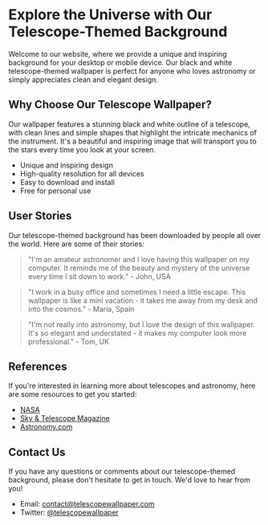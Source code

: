 <!--font:Cinzel Decorative-->

# Explore the Universe with Our Telescope-Themed Background

Welcome to our website, where we provide a unique and inspiring background for your desktop or mobile device. Our black and white telescope-themed wallpaper is perfect for anyone who loves astronomy or simply appreciates clean and elegant design.

## Why Choose Our Telescope Wallpaper?

Our wallpaper features a stunning black and white outline of a telescope, with clean lines and simple shapes that highlight the intricate mechanics of the instrument. It's a beautiful and inspiring image that will transport you to the stars every time you look at your screen.

- Unique and inspiring design
- High-quality resolution for all devices
- Easy to download and install
- Free for personal use

## User Stories

Our telescope-themed background has been downloaded by people all over the world. Here are some of their stories:

> "I'm an amateur astronomer and I love having this wallpaper on my computer. It reminds me of the beauty and mystery of the universe every time I sit down to work." - John, USA

> "I work in a busy office and sometimes I need a little escape. This wallpaper is like a mini vacation - it takes me away from my desk and into the cosmos." - Maria, Spain

> "I'm not really into astronomy, but I love the design of this wallpaper. It's so elegant and understated - it makes my computer look more professional." - Tom, UK

## References

If you're interested in learning more about telescopes and astronomy, here are some resources to get you started:

- [NASA](#nasa)
- [Sky & Telescope Magazine](#sky-telescope-magazine)
- [Astronomy.com](#astronomy-com)

## Contact Us

If you have any questions or comments about our telescope-themed background, please don't hesitate to get in touch. We'd love to hear from you!

- Email: [contact@telescopewallpaper.com](mailto:contact@telescopewallpaper.com)
- Twitter: [@telescopewallpaper](#twitter)

<!--

Write me content for website with wallpaper which alt text is:

"A black and white outline of a telescope, with clean lines and simple shapes that highlight the intricate mechanics of the instrument."

The name/title of the page should not be 1:1 copy of the alt text but rather a real content of the website which is using this wallpaper.

- Use markdown format 
- Start with heading
- Heading should be short and concise
- The content should look like a real website 
- The website should not be about the wallpaper, wallpaper is just a related background
- Heading should be contain work "wallpaper" or "background"
- Include real sections like references, contact, user stories, etc. use things relevant to the page purpose.
- Feel free to use structure like headings, bullets, numbering, blockquotes, paragraphs, horizontal lines, etc.
- You can use formatting like bold or _italic_
- You can include UTF-8 emojis
- Links should be only #hash anchors (and you can refer to the document itself)
- Do not include images


---


# Explore the Universe with Our Telescope-Themed Background

Welcome to our website, where we provide a unique and inspiring background for your desktop or mobile device. Our black and white telescope-themed wallpaper is perfect for anyone who loves astronomy or simply appreciates clean and elegant design.

## Why Choose Our Telescope Wallpaper?

Our wallpaper features a stunning black and white outline of a telescope, with clean lines and simple shapes that highlight the intricate mechanics of the instrument. It's a beautiful and inspiring image that will transport you to the stars every time you look at your screen.

- Unique and inspiring design
- High-quality resolution for all devices
- Easy to download and install
- Free for personal use

## User Stories

Our telescope-themed background has been downloaded by people all over the world. Here are some of their stories:

> "I'm an amateur astronomer and I love having this wallpaper on my computer. It reminds me of the beauty and mystery of the universe every time I sit down to work." - John, USA

> "I work in a busy office and sometimes I need a little escape. This wallpaper is like a mini vacation - it takes me away from my desk and into the cosmos." - Maria, Spain

> "I'm not really into astronomy, but I love the design of this wallpaper. It's so elegant and understated - it makes my computer look more professional." - Tom, UK

## References

If you're interested in learning more about telescopes and astronomy, here are some resources to get you started:

- [NASA](#nasa)
- [Sky & Telescope Magazine](#sky-telescope-magazine)
- [Astronomy.com](#astronomy-com)

## Contact Us

If you have any questions or comments about our telescope-themed background, please don't hesitate to get in touch. We'd love to hear from you!

- Email: [contact@telescopewallpaper.com](mailto:contact@telescopewallpaper.com)
- Twitter: [@telescopewallpaper](#twitter)

-->
